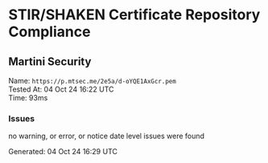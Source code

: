 # STIR/SHAKEN Certificate Repository Compliance

## Martini Security

Name: `https://p.mtsec.me/2e5a/d-oYQE1AxGcr.pem`\
Tested At: 04 Oct 24 16:22 UTC\
Time: 93ms

### Issues

no warning, or error, or notice date level issues were found

Generated: 04 Oct 24 16:29 UTC